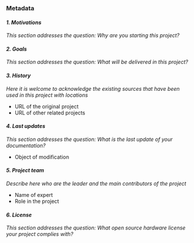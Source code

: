 ### Metadata

#### *1. Motivations* 
*This section addresses the question: Why are you starting this project?*

#### *2. Goals* 
*This section addresses the question: What will be delivered in this project?*

#### *3. History* 
*Here it is welcome to acknowledge the existing sources that have been used in this project with locations*
 - URL of the original project
 - URL of other related projects

#### *4. Last updates* 
*This section addresses the question: What is the last update of your documentation?*

  - Object of modification
    
#### *5. Project team* 
*Describe here who are the leader and the main contributors of the project*
  
  - Name of expert
  - Role in the project

#### *6. License* 
*This section addresses the question: What open source hardware license your project complies with?*






